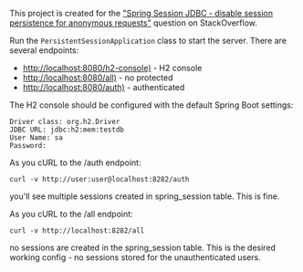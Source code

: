 This project is created for the ["Spring Session JDBC - disable session persistence for anonymous requests"](https://stackoverflow.com/questions/52628602/spring-session-jdbc-disable-session-persistence-for-anonymous-requests) question on StackOverflow.

Run the `PersistentSessionApplication` class to start the server. There are several endpoints:

* [http://localhost:8080/h2-console)](http://localhost:8080/h2-console) - H2 console
* [http://localhost:8080/all)](http://localhost:8080/all) - no protected
* [http://localhost:8080/auth)](http://localhost:8080/auth) - authenticated

The H2 console should be configured with the default Spring Boot settings:

    Driver class: org.h2.Driver
    JDBC URL: jdbc:h2:mem:testdb
    User Name: sa
    Password:

As you cURL to the /auth endpoint:

    curl -v http://user:user@localhost:8282/auth

you'll see multiple sessions created in spring_session table. This is fine.

As you cURL to the /all endpoint:

    curl -v http://localhost:8282/all

no sessions are created in the spring_session table. This is the desired working config - no sessions stored for the unauthenticated users.


